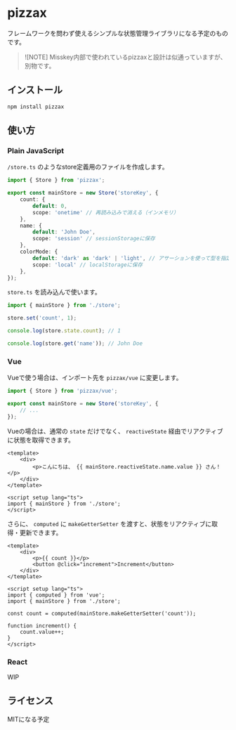 # pizzax

フレームワークを問わず使えるシンプルな状態管理ライブラリになる予定のものです。

> ![NOTE]
> Misskey内部で使われているpizzaxと設計は似通っていますが、別物です。

## インストール

```bash
npm install pizzax
```

## 使い方

### Plain JavaScript

`/store.ts` のようなstore定義用のファイルを作成します。

```ts
import { Store } from 'pizzax';

export const mainStore = new Store('storeKey', {
    count: {
        default: 0,
        scope: 'onetime' // 再読み込みで消える（インメモリ）
    },
    name: {
        default: 'John Doe',
        scope: 'session' // sessionStorageに保存
    },
    colorMode: {
        default: 'dark' as 'dark' | 'light', // アサーションを使って型を指定できる
        scope: 'local' // localStorageに保存
    },
});
```

`store.ts` を読み込んで使います。

```ts
import { mainStore } from './store';

store.set('count', 1);

console.log(store.state.count); // 1

console.log(store.get('name')); // John Doe
```

### Vue

Vueで使う場合は、インポート先を `pizzax/vue` に変更します。

```ts
import { Store } from 'pizzax/vue';

export const mainStore = new Store('storeKey', {
    // ...
});
```

Vueの場合は、通常の `state` だけでなく、 `reactiveState` 経由でリアクティブに状態を取得できます。

```vue
<template>
    <div>
        <p>こんにちは、 {{ mainStore.reactiveState.name.value }} さん！</p>
    </div>
</template>

<script setup lang="ts">
import { mainStore } from './store';
</script>
```

さらに、 `computed` に `makeGetterSetter` を渡すと、状態をリアクティブに取得・更新できます。

```vue
<template>
    <div>
        <p>{{ count }}</p>
        <button @click="increment">Increment</button>
    </div>
</template>

<script setup lang="ts">
import { computed } from 'vue';
import { mainStore } from './store';

const count = computed(mainStore.makeGetterSetter('count'));

function increment() {
    count.value++;
}
</script>
```

### React

WIP

## ライセンス

MITになる予定
